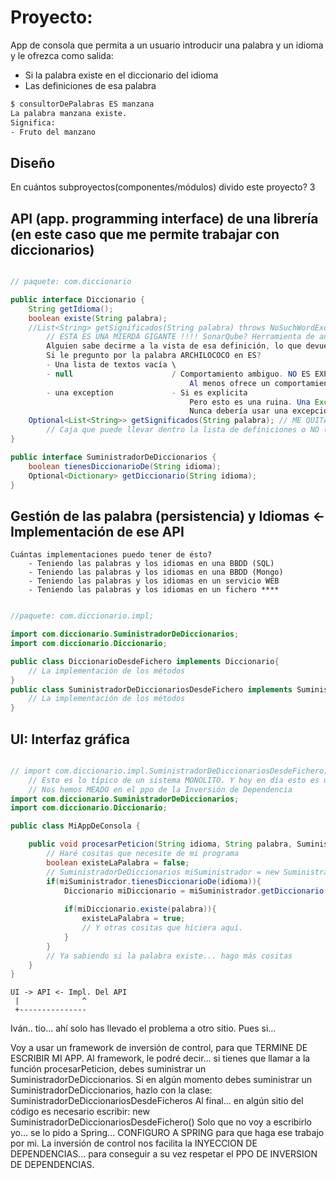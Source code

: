 # Proyecto: 

App de consola que permita a un usuario introducir una palabra y un idioma y le ofrezca como salida:
- Si la palabra existe en el diccionario del idioma
- Las definiciones de esa palabra

```bash
$ consultorDePalabras ES manzana
La palabra manzana existe.
Significa:
- Fruto del manzano
```

## Diseño

En cuántos subproyectos(componentes/módulos) divido este proyecto? 3

## API (app. programming interface) de una librería (en este caso que me permite trabajar con diccionarios)

```java

// paquete: com.diccionario

public interface Diccionario {
    String getIdioma();
    boolean existe(String palabra);
    //List<String> getSignificados(String palabra) throws NoSuchWordException;
        // ESTA ES UNA MIERDA GIGANTE !!!! SonarQube? Herramienta de análisis de calidad de código -> que nos califica esta linea como SMELL CODE
        Alguien sabe decirme a la vista de esa definición, lo que devuelve la función? NPI
        Si le pregunto por la palabra ARCHILOCOCO en ES? 
        - Una lista de textos vacía \
        - null                      / Comportamiento ambiguo. NO ES EXPLICITA. O lo miro en la documentación o lo miro en el código.
                                        Al menos ofrece un comportamiento claramente diferenciado en caso de que la función no haga su cometido principal: Devolver definiciones 
        - una exception             - Si es explicita
                                        Pero esto es una ruina. Una Exception es muy cara de generar a nivel computacional (Volcado de la traza de hilos)
                                        Nunca debería usar una excepción para controlar lógica de la app.
    Optional<List<String>> getSignificados(String palabra); // ME QUITA TODA AMBIGÜEDAD
        // Caja que puede llevar dentro la lista de definiciones o NO ( y venir vacía)
}

public interface SuministradorDeDiccionarios {
    boolean tienesDiccionarioDe(String idioma);
    Optional<Dictionary> getDiccionario(String idioma);
}

```

## Gestión de las palabra (persistencia) y Idiomas <- Implementación de ese API
    Cuántas implementaciones puedo tener de ésto?
        - Teniendo las palabras y los idiomas en una BBDD (SQL)
        - Teniendo las palabras y los idiomas en una BBDD (Mongo)
        - Teniendo las palabras y los idiomas en un servicio WEB
        - Teniendo las palabras y los idiomas en un fichero ****

```java

//paquete: com.diccionario.impl;

import com.diccionario.SuministradorDeDiccionarios;
import com.diccionario.Diccionario;

public class DiccionarioDesdeFichero implements Diccionario{
    // La implementación de los métodos
}
public class SuministradorDeDiccionariosDesdeFichero implements SuministradorDeDiccionarios{
    // La implementación de los métodos
}


```

## UI: Interfaz gráfica

```java

// import com.diccionario.impl.SuministradorDeDiccionariosDesdeFichero; // PERO ESTA LINEA ES EL MAYOR DESASTRE POSIBLE EN UN PROYECTO DE SOFTWARE
    // Esto es lo típico de un sistema MONOLITO. Y hoy en día esto es una MUY MALA PRACTICA. YA NO LO QUEREMOS
    // Nos hemos MEADO en el ppo de la Inversión de Dependencia
import com.diccionario.SuministradorDeDiccionarios;
import com.diccionario.Diccionario;

public class MiAppDeConsola {

    public void procesarPeticion(String idioma, String palabra, SuministradorDeDiccionarios miSuministrador){ // Inyección de dependencias
        // Haré cositas que necesite de mi programa 
        boolean existeLaPalabra = false;
        // SuministradorDeDiccionarios miSuministrador = new SuministradorDeDiccionariosDesdeFichero();
        if(miSuministrador.tienesDiccionarioDe(idioma)){
            Diccionario miDiccionario = miSuministrador.getDiccionario(idioma).get(); // Si viene vacío el optional es que hay un 
                                                                                      // bug en la implementación
            if(miDiccionario.existe(palabra)){
                existeLaPalabra = true;
                // Y otras cositas que hiciera aquí.
            }
        }
        // Ya sabiendo si la palabra existe... hago más cositas
    }
}
```

    UI -> API <- Impl. Del API
     |              ^
     +---------------

Iván.. tio... ahí solo has llevado el problema a otro sitio.
Pues si...

Voy a usar un framework de inversión de control, para que TERMINE DE ESCRIBIR MI APP.
    Al framework, le podré decir... si tienes que llamar a la función procesarPeticion, debes suministrar un SuministradorDeDiccionarios.
    Si en algún momento debes suministrar un SuministradorDeDiccionarios, hazlo con la clase: SuministradorDeDiccionariosDesdeFicheros
        Al final... en algún sitio del código es necesario escribir: new SuministradorDeDiccionariosDesdeFichero()
        Solo que no voy a escribirlo yo... se lo pido a Spring... CONFIGURO A SPRING para que haga ese trabajo por mi.
La inversión de control nos facilita la INYECCION DE DEPENDENCIAS... para conseguir a su vez respetar el PPO DE INVERSION DE DEPENDENCIAS.

